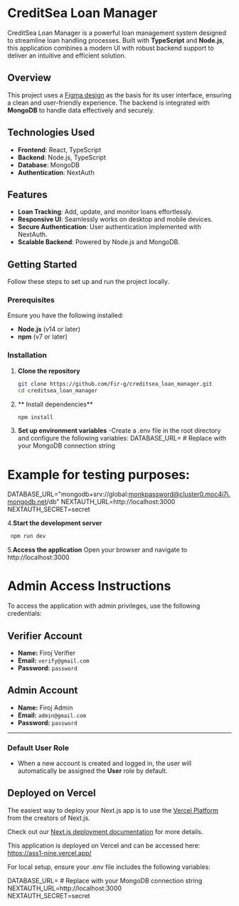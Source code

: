 # CreditSea Loan Manager  

CreditSea Loan Manager is a powerful loan management system designed to streamline loan handling processes. Built with **TypeScript** and **Node.js**, this application combines a modern UI with robust backend support to deliver an intuitive and efficient solution.  

## Overview  

This project uses a [Figma design](https://www.figma.com/design/vSeMzFkJ6RKdtflUaQvi9T/LOAN-MANAGER-(Community)) as the basis for its user interface, ensuring a clean and user-friendly experience. The backend is integrated with **MongoDB** to handle data effectively and securely.  

## Technologies Used  

- **Frontend**: React, TypeScript  
- **Backend**: Node.js, TypeScript  
- **Database**: MongoDB  
- **Authentication**: NextAuth  

## Features  

- **Loan Tracking**: Add, update, and monitor loans effortlessly.  
- **Responsive UI**: Seamlessly works on desktop and mobile devices.  
- **Secure Authentication**: User authentication implemented with NextAuth.  
- **Scalable Backend**: Powered by Node.js and MongoDB.  

## Getting Started  

Follow these steps to set up and run the project locally.  

### Prerequisites  

Ensure you have the following installed:  
- **Node.js** (v14 or later)  
- **npm** (v7 or later)  

### Installation  

1. **Clone the repository**  
   ```bash  
   git clone https://github.com/Fir-g/creditsea_loan_manager.git  
   cd creditsea_loan_manager  
2. ** Install dependencies**
   ```bash
   npm install  
3.  **Set up environment variables**
   -Create a .env file in the root directory and configure the following variables:
   DATABASE_URL=<your-mongodb-url>  # Replace with your MongoDB connection string  
# Example for testing purposes:
DATABASE_URL="mongodb+srv://global:monkpassword@cluster0.moc4i7i.mongodb.net/db"
   NEXTAUTH_URL=http://localhost:3000  
   NEXTAUTH_SECRET=secret
   
4.**Start the development server**
   ```bash
    npm run dev
   ```
     


5.**Access the application**
   Open your browser and navigate to http://localhost:3000

# Admin Access Instructions

To access the application with admin privileges, use the following credentials:

## Verifier Account
- **Name:** Firoj Verifier  
- **Email:** `verify@gmail.com`  
- **Password:** `password`

## Admin Account
- **Name:** Firoj Admin  
- **Email:** `admin@gmail.com`  
- **Password:** `password`

---

### Default User Role
- When a new account is created and logged in, the user will automatically be assigned the **User** role by default.



## Deployed on Vercel

The easiest way to deploy your Next.js app is to use the [Vercel Platform](https://vercel.com/new?utm_medium=default-template&filter=next.js&utm_source=create-next-app&utm_campaign=create-next-app-readme) from the creators of Next.js.

Check out our [Next.js deployment documentation](https://nextjs.org/docs/deployment) for more details.

This application is deployed on Vercel and can be accessed here: https://ass1-nine.vercel.app/

For local setup, ensure your .env file includes the following variables:

DATABASE_URL=<your-mongodb-url>  # Replace with your MongoDB connection string  
NEXTAUTH_URL=http://localhost:3000  
NEXTAUTH_SECRET=secret  
